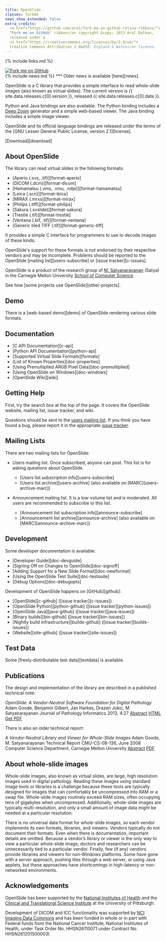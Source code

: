 ```yaml
---
title: OpenSlide
classes: forkme
news_show_extended: false
extra_credits:
  <a href="https://github.com/aral/fork-me-on-github-retina-ribbons/">
  "Fork me on GitHub" ribbon</a> copyright &copy; 2013 Aral Balkan,
  released under a
  <a href="https://creativecommons.org/licenses/by/2.0/uk/">
  Creative Commons Attribution 2.0&#58; England & Wales</a> license.
---
```


{% include links.md %}

<a href="https://github.com/openslide">
  <img class="forkme-ribbon" src="/images/fork-me.png" alt="Fork me on GitHub">
</a>

<div markdown="1" class="newsflash">
{% include news.md %}
***
Older news is available [here][news].
</div>

OpenSlide is a C library that provides a simple interface to read
whole-slide images (also known as virtual slides). The current version
is {{ site.data.releases.c[0].version }}, released
{{ site.data.releases.c[0].date }}.

Python and Java bindings are also available. The Python binding includes a
[Deep Zoom][deepzoom] generator and a simple web-based viewer. The Java
binding includes a simple image viewer.

OpenSlide and its official language bindings are released under the
terms of the [GNU Lesser General Public License, version 2.1][license].

[Download][download]

[deepzoom]: https://docs.microsoft.com/en-us/previous-versions/windows/silverlight/dotnet-windows-silverlight/cc645050(v=vs.95)


## About OpenSlide

The library can read virtual slides in the following formats:

 * [Aperio (.svs, .tif)][format-aperio]
 * [DICOM (.dcm)][format-dicom]
 * [Hamamatsu (.vms, .vmu, .ndpi)][format-hamamatsu]
 * [Leica (.scn)][format-leica]
 * [MIRAX (.mrxs)][format-mirax]
 * [Philips (.tiff)][format-philips]
 * [Sakura (.svslide)][format-sakura]
 * [Trestle (.tif)][format-trestle]
 * [Ventana (.bif, .tif)][format-ventana]
 * [Generic tiled TIFF (.tif)][format-generic-tiff]

It provides a simple C interface for programmers to use to decode
images of these kinds.

OpenSlide's support for these formats is not endorsed by their respective
vendors and may be incomplete.  Problems should be reported to the OpenSlide
[mailing list][users-subscribe] or [issue tracker][c-issues].

OpenSlide is a product of the research group of [M. Satyanarayanan][satya]
(Satya) in the Carnegie Mellon University [School of Computer Science][cmucs].

[cmucs]: https://www.cs.cmu.edu/
[satya]: https://www.cs.cmu.edu/~satya/


See how [some projects use OpenSlide][other-projects].


## Demo

There is a [web-based demo][demo] of OpenSlide rendering various slide
formats.


## Documentation

 * [C API Documentation][c-api]
 * [Python API Documentation][python-api]
 * [Supported Virtual Slide Formats][formats]
 * [List of Known Properties][doc-properties]
 * [Using Premultiplied ARGB Pixel Data][doc-premultiplied]
 * [Using OpenSlide on Windows][doc-windows]
 * [OpenSlide Wiki][wiki]


## Getting Help

First, try the search box at the top of the page.  It covers the OpenSlide
website, mailing list, issue tracker, and wiki.

Questions should be sent to the [users mailing list](#mailing-lists).  If
you think you have found a bug, please report it in the appropriate [issue
tracker](#development).


## Mailing Lists

There are two mailing lists for OpenSlide:

 * Users mailing list. Once subscribed, anyone can post. This list is for asking questions about OpenSlide.
   * [Users list subscription info][users-subscribe]
   * [Users list archive][users-archive] (also available on [MARC][users-archive-marc])

 * Announcement mailing list. It is a low-volume list and is moderated. All users are recommended to subscribe to this list.
   * [Announcement list subscription info][announce-subscribe]
   * [Announcement list archive][announce-archive] (also available on [MARC][announce-archive-marc])


## Development

Some developer documentation is available:

 * [Developer Guide][doc-devguide]
 * [Signing Off on Changes to OpenSlide][doc-signoff]
 * [Adding Support for a New Slide Format][doc-newformat]
 * [Using the OpenSlide Test Suite][doc-testsuite]
 * [Debug Options][doc-debugopts]

Development of OpenSlide happens on [GitHub][github]:

 * [OpenSlide][c-github] ([issue tracker][c-issues])
 * [OpenSlide Python][python-github] ([issue tracker][python-issues])
 * [OpenSlide Java][java-github] ([issue tracker][java-issues])
 * [Binary builds][bin-github] ([issue tracker][bin-issues])
 * [Nightly build infrastructure][builds-github] ([issue tracker][builds-issues])
 * [Website][site-github] ([issue tracker][site-issues])


## Test Data

Some [freely-distributable test data][testdata] is available.


## Publications

The design and implementation of the library are described in a published
technical note:

*OpenSlide: A Vendor-Neutral Software Foundation for Digital Pathology*
Adam Goode, Benjamin Gilbert, Jan Harkes, Drazen Jukic, M. Satyanarayanan
Journal of Pathology Informatics 2013, 4:27
[Abstract][paper-abstract]
[HTML][paper-html]
[Get PDF][paper-pdf]

There is also an older technical report:

*A Vendor-Neutral Library and Viewer for Whole-Slide Images*
Adam Goode, M. Satyanarayanan
Technical Report CMU-CS-08-136, June 2008
Computer Science Department, Carnegie Mellon University
[Abstract][tr-abstract]
[PDF][tr-full]

[paper-abstract]: https://www.jpathinformatics.org/article.asp?issn=2153-3539;year=2013;volume=4;issue=1;spage=27;epage=27;aulast=Goode;type=0
[paper-html]: https://www.jpathinformatics.org/article.asp?issn=2153-3539;year=2013;volume=4;issue=1;spage=27;epage=27;aulast=Goode
[paper-pdf]: https://www.jpathinformatics.org/downloadpdf.asp?issn=2153-3539;year=2013;volume=4;issue=1;spage=27;epage=27;aulast=Goode;type=2
[tr-abstract]: http://reports-archive.adm.cs.cmu.edu/anon/2008/abstracts/08-136.html
[tr-full]: http://reports-archive.adm.cs.cmu.edu/anon/2008/CMU-CS-08-136.pdf


## About whole-slide images

Whole-slide images, also known as virtual slides, are large, high resolution images used in digital
pathology. Reading these images using standard image tools or libraries is a challenge because
these tools are typically designed for images that can comfortably be uncompressed into RAM or
a swap file. Whole-slide images routinely exceed RAM sizes, often occupying tens of gigabytes
when uncompressed. Additionally, whole-slide images are typically multi-resolution, and only a
small amount of image data might be needed at a particular resolution.

There is no universal data format for whole-slide images, so each vendor implements its own
formats, libraries, and viewers. Vendors typically do not document their formats. Even when
there is documentation, important details are omitted. Because a vendor’s library or viewer is the
only way to view a particular whole-slide image, doctors and researchers can be unnecessarily
tied to a particular vendor. Finally, few (if any) vendors provide libraries and viewers for non-Windows platforms. Some have gone with a server approach, pushing tiles through a web server,
or using Java applets, but these approaches have shortcomings in high-latency or non-networked
environments.


## Acknowledgements

OpenSlide has been supported by the [National Institutes of Health][nih] and the [Clinical and Translational Science Institute][ctsi] at the University of Pittsburgh.

Development of DICOM and ICC functionality was supported by
[NCI Imaging Data Commons][idc] and has been funded in whole or in part with
Federal funds from the National Cancer Institute, National Institutes of
Health, under Task Order No. HHSN26110071 under Contract No. HHSN261201500003l.

[nih]: https://www.nih.gov/
[ctsi]: https://ctsi.pitt.edu/
[idc]: https://imaging.datacommons.cancer.gov/
